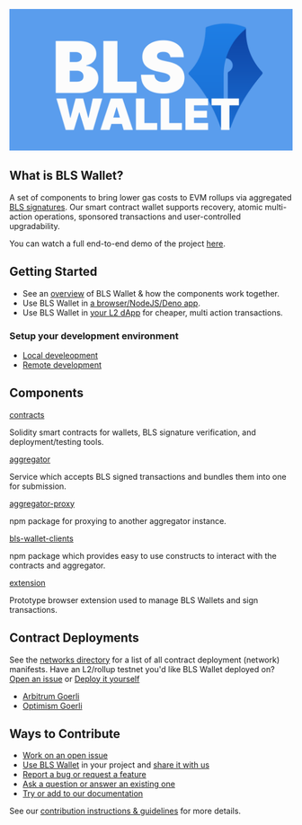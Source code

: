 ![BLS Wallet](./docs/images/bls-github-banner.svg)

## What is BLS Wallet?

A set of components to bring lower gas costs to EVM rollups via aggregated [BLS signatures](https://en.wikipedia.org/wiki/BLS_digital_signature). Our smart contract wallet supports recovery, atomic multi-action operations, sponsored transactions and user-controlled upgradability.

You can watch a full end-to-end demo of the project [here](https://www.youtube.com/watch?v=MOQ3sCLP56g).

## Getting Started

- See an [overview](./docs/system_overview.md) of BLS Wallet & how the components work together.
- Use BLS Wallet in [a browser/NodeJS/Deno app](./docs/use_bls_wallet_clients.md).
- Use BLS Wallet in [your L2 dApp](./docs/use_bls_wallet_dapp.md) for cheaper, multi action transactions.

### Setup your development environment

- [Local develeopment](./docs/local_development.md)
- [Remote development](./docs/remote_development.md)

## Components

[contracts](./contracts/)

Solidity smart contracts for wallets, BLS signature verification, and deployment/testing tools.

[aggregator](./aggregator/)

Service which accepts BLS signed transactions and bundles them into one for submission.

[aggregator-proxy](./aggregator-proxy/)

npm package for proxying to another aggregator instance.

[bls-wallet-clients](./contracts/clients/)

npm package which provides easy to use constructs to interact with the contracts and aggregator.

[extension](./extension/)

Prototype browser extension used to manage BLS Wallets and sign transactions.

## Contract Deployments

See the [networks directory](./contracts/networks/) for a list of all contract deployment (network) manifests. Have an L2/rollup testnet you'd like BLS Wallet deployed on? [Open an issue](https://github.com/web3well/bls-wallet/issues/new) or [Deploy it yourself](./docs/remote_development.md)

- [Arbitrum Goerli](./contracts/networks/arbitrum-goerli.json)
- [Optimism Goerli](./contracts/networks/optimism-goerli.json)

## Ways to Contribute

- [Work on an open issue](https://github.com/web3well/bls-wallet/issues?q=is%3Aopen+is%3Aissue+label%3A%22good+first+issue%22)
- [Use BLS Wallet](./docs/use_bls_wallet_clients.md) in your project and [share it with us](https://github.com/web3well/bls-wallet/discussions)
- [Report a bug or request a feature](https://github.com/web3well/bls-wallet/issues/new)
- [Ask a question or answer an existing one](https://github.com/web3well/bls-wallet/discussions)
- [Try or add to our documentation](https://github.com/web3well/bls-wallet/tree/main/docs)

See our [contribution instructions & guidelines](./CONTRIBUTING.md) for more details.
